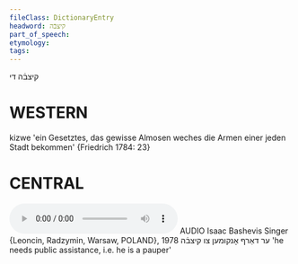 ```yaml
---
fileClass: DictionaryEntry
headword: קיצבֿה
part_of_speech: 
etymology: 
tags: 
---
```

קיצבֿה
די

WESTERN
========

kizwe 'ein Gesetztes, das gewisse Almosen weches die Armen einer jeden Stadt bekommen' {Friedrich 1784: 23}

CENTRAL
========

<audio controls src="https://ia801503.us.archive.org/5/items/BashevisLexicon/ErDarfOnkumenTsuKitsve-IsaacBashevisSinger1978.mp3"></audio>
AUDIO Isaac Bashevis Singer {Leoncin, Radzymin, Warsaw, POLAND}, 1978
ער דאַרף אָנקומען צו קיצבֿה 'he needs public assistance, i.e. he is a pauper'